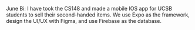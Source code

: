 June Bi: I have took the CS148 and made a mobile IOS app for UCSB students to sell their second-handed items. We use Expo as the framework, design the UI/UX with Figma, and use Firebase as the database.

